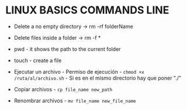 # LINUX BASICS COMMANDS LINE

* Delete a no empty directory -> rm -rf folderName

* Delete files inside a folder -> rm -f *

* pwd - it shows the path to the current folder

* touch - create a file

* Ejecutar un archivo - Permiso de ejecución - `chmod +x /ruta/al/archivo.sh` - Si es en el mismo directorio hay que poner "./"

* Copiar archivos - `cp file_name new_path`

* Renombrar archivos - `mv file_name new_file_name`
